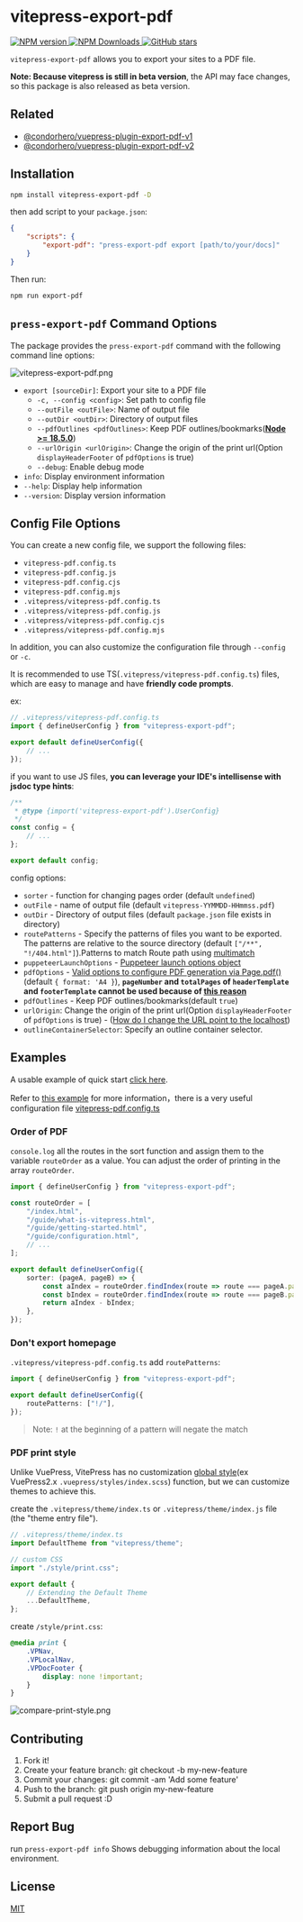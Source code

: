 # vitepress-export-pdf

<p align="left">
	<a href="https://www.npmjs.com/package/vitepress-export-pdf" target="__blank">
		<img src="https://img.shields.io/npm/v/vitepress-export-pdf.svg?color=a1b858" alt="NPM version">
	</a>
	<a href="https://www.npmjs.com/package/vitepress-export-pdf" target="__blank">
		<img alt="NPM Downloads" src="https://img.shields.io/npm/dm/vitepress-export-pdf.svg?color=50a36f">
	</a>
	<a href="https://github.com/condorheroblog/vitepress-export-pdf" target="__blank">
		<img alt="GitHub stars" src="https://img.shields.io/github/stars/condorheroblog/vitepress-export-pdf?style=social">
	</a>
</p>

`vitepress-export-pdf` allows you to export your sites to a PDF file.

**Note: Because vitepress is still in beta version**, the API may face changes, so this package is also released as beta version.

## Related

- [@condorhero/vuepress-plugin-export-pdf-v1](https://github.com/condorheroblog/vuepress-plugin-export-pdf/blob/main/packages/vuepress-plugin-export-pdf-v1/README.md)
- [@condorhero/vuepress-plugin-export-pdf-v2](https://github.com/condorheroblog/vuepress-plugin-export-pdf/blob/main/packages/vuepress-plugin-export-pdf-v2/README.md)

## Installation

```sh
npm install vitepress-export-pdf -D
```

then add script to your `package.json`:

```json
{
	"scripts": {
		"export-pdf": "press-export-pdf export [path/to/your/docs]"
	}
}
```

Then run:

```sh
npm run export-pdf
```

## `press-export-pdf` Command Options

The package provides the `press-export-pdf` command with the following command line options:

![vitepress-export-pdf.png](./assets/vitepress-export-pdf.svg)

- `export [sourceDir]`: Export your site to a PDF file
	- `-c, --config <config>`: Set path to config file
	- `--outFile <outFile>`: Name of output file
	- `--outDir <outDir>`: Directory of output files
	- `--pdfOutlines <pdfOutlines>`: Keep PDF outlines/bookmarks([**Node >= 18.5.0**](https://github.com/condorheroblog/vitepress-export-pdf/tree/v1.0.0-alpha.3#qa))
	- `--urlOrigin <urlOrigin>`: Change the origin of the print url(Option `displayHeaderFooter` of `pdfOptions` is true)
	- `--debug`: Enable debug mode
- `info`: Display environment information
- `--help`: Display help information
- `--version`: Display version information

## Config File Options

You can create a new config file, we support the following files:

- `vitepress-pdf.config.ts`
- `vitepress-pdf.config.js`
- `vitepress-pdf.config.cjs`
- `vitepress-pdf.config.mjs`
- `.vitepress/vitepress-pdf.config.ts`
- `.vitepress/vitepress-pdf.config.js`
- `.vitepress/vitepress-pdf.config.cjs`
- `.vitepress/vitepress-pdf.config.mjs`

In addition, you can also customize the configuration file through `--config` or `-c`.

It is recommended to use TS(`.vitepress/vitepress-pdf.config.ts`) files, which are easy to manage and have **friendly code prompts**.

ex:

```ts
// .vitepress/vitepress-pdf.config.ts
import { defineUserConfig } from "vitepress-export-pdf";

export default defineUserConfig({
	// ...
});
```

if you want to use JS files, **you can leverage your IDE's intellisense with jsdoc type hints**:

```js
/**
 * @type {import('vitepress-export-pdf').UserConfig}
 */
const config = {
	// ...
};

export default config;
```

config options:

- `sorter` - function for changing pages order (default `undefined`)
- `outFile` - name of output file (default `vitepress-YYMMDD-HHmmss.pdf`)
- `outDir` - Directory of output files (default `package.json` file exists in directory)
- `routePatterns` - Specify the patterns of files you want to be exported. The patterns are relative to the source directory (default `["/**", "!/404.html"]`).Patterns to match Route path using [multimatch](https://github.com/sindresorhus/multimatch)
- `puppeteerLaunchOptions` - [Puppeteer launch options object](https://github.com/puppeteer/puppeteer/blob/main/docs/api/puppeteer.puppeteerlaunchoptions.md)
- `pdfOptions` - [Valid options to configure PDF generation via Page.pdf()](https://github.com/puppeteer/puppeteer/blob/main/docs/api/puppeteer.pdfoptions.md) (default `{ format: 'A4 }`), **`pageNumber` and `totalPages` of `headerTemplate` and `footerTemplate` cannot be used because of [this reason](https://github.com/condorheroblog/vitepress-export-pdf/issues/5)**
- `pdfOutlines` - Keep PDF outlines/bookmarks(default `true`)
- `urlOrigin`: Change the origin of the print url(Option `displayHeaderFooter` of `pdfOptions` is true) - ([How do I change the URL point to the localhost](https://github.com/condorheroblog/vuepress-plugin-export-pdf/issues/5))
- `outlineContainerSelector`: Specify an outline container selector.

## Examples

A usable example of quick start [click here](./examples/vitepress-docs/).

Refer to [this example](./examples/vitepress-docs/) for more information，there is a very useful configuration file [vitepress-pdf.config.ts](./examples/vitepress-docs/docs/.vitepress/vitepress-pdf.config.ts)

### Order of PDF

`console.log` all the routes in the sort function and assign them to the variable `routeOrder` as a value. You can adjust the order of printing in the array `routeOrder`.

```ts
import { defineUserConfig } from "vitepress-export-pdf";

const routeOrder = [
	"/index.html",
	"/guide/what-is-vitepress.html",
	"/guide/getting-started.html",
	"/guide/configuration.html",
	// ...
];

export default defineUserConfig({
	sorter: (pageA, pageB) => {
		const aIndex = routeOrder.findIndex(route => route === pageA.path);
		const bIndex = routeOrder.findIndex(route => route === pageB.path);
		return aIndex - bIndex;
	},
});
```

### Don't export homepage

`.vitepress/vitepress-pdf.config.ts` add `routePatterns`:

```ts
import { defineUserConfig } from "vitepress-export-pdf";

export default defineUserConfig({
	routePatterns: ["!/"],
});
```

> Note: `!` at the beginning of a pattern will negate the match

### PDF print style

Unlike VuePress, VitePress has no customization [global style](https://v2.vuepress.vuejs.org/reference/default-theme/styles.html)(ex VuePress2.x `.vuepress/styles/index.scss`) function, but we can customize themes to achieve this.

create the `.vitepress/theme/index.ts` or `.vitepress/theme/index.js` file (the "theme entry file").

```ts
// .vitepress/theme/index.ts
import DefaultTheme from "vitepress/theme";

// custom CSS
import "./style/print.css";

export default {
	// Extending the Default Theme
	...DefaultTheme,
};
```

create `/style/print.css`:

```css
@media print {
	.VPNav,
	.VPLocalNav,
	.VPDocFooter {
		display: none !important;
	}
}
```

![compare-print-style.png](./assets/compare-print-style.png)

## Contributing

1. Fork it!
2. Create your feature branch: git checkout -b my-new-feature
3. Commit your changes: git commit -am 'Add some feature'
4. Push to the branch: git push origin my-new-feature
5. Submit a pull request :D

## Report Bug

run `press-export-pdf info` Shows debugging information about the local environment.

## License

[MIT](https://github.com/condorheroblog/vitepress-export-pdf/blob/main/LICENSE)
